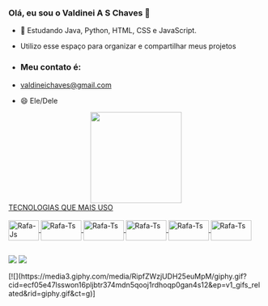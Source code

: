 ###  Olá, eu sou o Valdinei A S Chaves  👋
- 🌱 Estudando Java, Python, HTML, CSS e JavaScript.
- Utilizo esse espaço para organizar e compartilhar meus projetos

- ### Meu contato é:
- valdineichaves@gmail.com
- 😄 Ele/Dele


<div align="center">
  <a href="https://github.com/ValdineiSC">
  <img height="180em" src="https://github-readme-stats.vercel.app/api?username=valdineisc&show_icons=true&theme=dracula&include_all_commits=true&count_private=true"/>
  
</div>
TECNOLOGIAS QUE MAIS USO

<div style="display: inline_block"><br>
  <img align="center" alt="Rafa-Js" height="40" width="60" src="https://img.shields.io/badge/Java-ED8B00?style=for-the-badge&logo=java&logoColor=white">
  <img align="center" alt="Rafa-Ts" height="40" width="80" src="https://img.shields.io/badge/MySQL-00000F?style=for-the-badge&logo=mysql&logoColor=white">
  <img align="center" alt="Rafa-Ts" height="40" width="80" src="https://img.shields.io/badge/Python-3776AB?style=for-the-badge&logo=python&logoColor=white">
  <img align="center" alt="Rafa-Ts" height="40" width="80" src="https://img.shields.io/badge/HTML5-E34F26?style=for-the-badge&logo=html5&logoColor=white">
  <img align="center" alt="Rafa-Ts" height="40" width="80" src="https://img.shields.io/badge/CSS-239120?&style=for-the-badge&logo=css3&logoColor=white">
   <img align="center" alt="Rafa-Ts" height="40" width="80" src="https://img.shields.io/badge/JavaScript-F7DF1E?style=for-the-badge&logo=javascript&logoColor=black">
  </div>

  ##

<div>

 <a href = "mailto:valdineichaves@gmail.com"><img src="https://img.shields.io/badge/Gmail-D14836?style=for-the-badge&logo=gmail&logoColor=white" target="_blank"></a>
  <a href="https://www.linkedin.com/in/valdineichaves-45875016a" target="_blank"><img src="https://img.shields.io/badge/-LinkedIn-%230077B5?style=for-the-badge&logo=linkedin&logoColor=white" target="_blank"></a> 

</div>
[![](https://media3.giphy.com/media/RipfZWzjUDH25euMpM/giphy.gif?cid=ecf05e47lsswon16pljbtr374mdn5qooj1rdhoqp0gan4s12&ep=v1_gifs_related&rid=giphy.gif&ct=g)]
